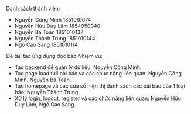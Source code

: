 Danh sách thành viên:
- Nguyễn Công Minh        1851010074
- Nguyễn Hữu Duy Lâm      1854050040
- Nguyễn Bá Toàn          1851010137
- Nguyễn Thành Trung      1851010144
- Ngô Cao Sang            1851010114

Đề tài: tạo ứng dụng đọc báo
Nhiệm vu:
- Tạo backend để quản lý dữ liệu: Nguyễn Công Minh.
- Tạo page load full bài báo và các chức năng liên quan: Nguyễn Công Minh, Nguyễn Bá Toàn.
- Tạo homepage và các cửa sổ hiện thị danh sách các bài bao của 1 loại báo: Nguyễn Thành Trung.
- Xử lý login, logout, register và các chức năng liên quan: Nguyễn Hữu Duy Lâm, Ngô Cao Sang.
